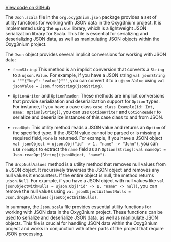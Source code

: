 [View code on GitHub](https://github.com/alephium/alephium/.autodoc/docs/json/json/src/main/scala/org/alephium/json)

The `Json.scala` file in the `org.oxyg3nium.json` package provides a set of utility functions for working with JSON data in the Oxyg3nium project. It is implemented using the `upickle` library, which is a lightweight JSON serialization library for Scala. This file is essential for serializing and deserializing JSON data, as well as manipulating JSON objects within the Oxyg3nium project.

The `Json` object provides several implicit conversions for working with JSON data:

- `fromString`: This method is an implicit conversion that converts a `String` to a `ujson.Value`. For example, if you have a JSON string `val jsonString = """{"key": "value"}"""`, you can convert it to a `ujson.Value` using `val jsonValue = Json.fromString(jsonString)`.

- `OptionWriter` and `OptionReader`: These methods are implicit conversions that provide serialization and deserialization support for `Option` types. For instance, if you have a case class `case class Example(id: Int, name: Option[String])`, you can use `OptionWriter` and `OptionReader` to serialize and deserialize instances of this case class to and from JSON.

- `readOpt`: This utility method reads a JSON value and returns an `Option` of the specified type. If the JSON value cannot be parsed or is missing a required field, `None` is returned. For example, if you have a JSON object `val jsonObject = ujson.Obj("id" -> 1, "name" -> "John")`, you can use `readOpt` to extract the `name` field as an `Option[String]`: `val nameOpt = Json.readOpt[String](jsonObject, "name")`.

The `dropNullValues` method is a utility method that removes null values from a JSON object. It recursively traverses the JSON object and removes any null values it encounters. If the entire object is null, the method returns `ujson.Null`. For example, if you have a JSON object with null values like `val jsonObjectWithNulls = ujson.Obj("id" -> 1, "name" -> null)`, you can remove the null values using `val jsonObjectWithoutNulls = Json.dropNullValues(jsonObjectWithNulls)`.

In summary, the `Json.scala` file provides essential utility functions for working with JSON data in the Oxyg3nium project. These functions can be used to serialize and deserialize JSON data, as well as manipulate JSON objects. This file is crucial for handling JSON data within the Oxyg3nium project and works in conjunction with other parts of the project that require JSON processing.
